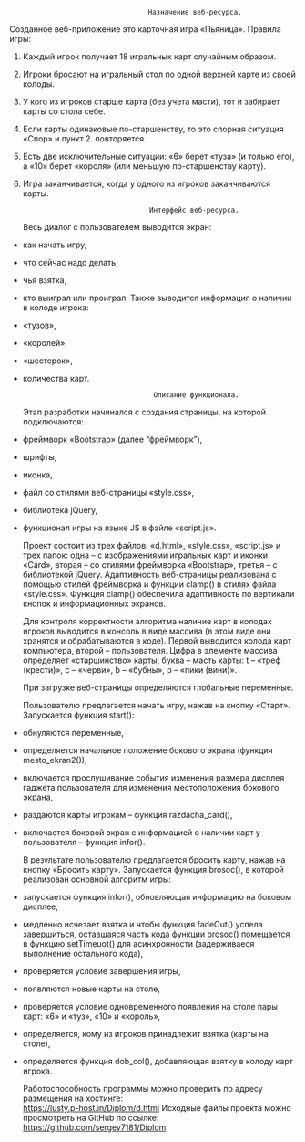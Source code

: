 
     
                                      Назначение веб-ресурса.
     
   Созданное веб-приложение это карточная игра «Пьяница». Правила игры:
1. Каждый игрок получает 18 игральных карт случайным образом.
2. Игроки бросают на игральный стол по одной верхней карте из своей колоды.
3. У кого из игроков старше карта (без учета масти), тот и забирает карты со стола себе.
4. Если карты одинаковые по-старшенству, то это спорная ситуация «Спор» и пункт 2. повторяется.
5. Есть две исключительные ситуации: «6» берет «туза» (и только его), а «10» берет «короля» (или меньшую по-старшенству карту).
6. Игра заканчивается, когда у одного из игроков заканчиваются карты.

                                      Интерфейс веб-ресурса.
     
     Весь диалог с пользователем выводится экран: 
- как начать игру, 
- что сейчас надо делать,
- чья взятка,
- кто выиграл или проиграл.
	Также выводится информация о наличии в колоде игрока:
- «тузов»,
- «королей»,
- «шестерок»,
- количества карт.

 
                                      Описание функционала.
     
     Этап разработки начинался с создания страницы, на которой  подключаются:  
- фреймворк «Bootstrap» (далее “фреймворк”),
- шрифты,
- иконка,
- файл со стилями веб-страницы «style.css»,
- библиотека jQuery,
- функционал игры на языке JS в файле «script.js».    
     
     Проект состоит из трех файлов:  «d.html»,  «style.css»,  «script.js»  и трех папок:
одна – с изображениями игральных карт и иконки «Card»,
вторая – со стилями фреймворка «Bootstrap», третья – с библиотекой jQuery.
Адаптивность веб-страницы реализована с помощью стилей фреймворка и функции clamp() в стилях файла «style.css».
Функция clamp() обеспечила адаптивность по вертикали кнопок и информационных экранов.


     Для контроля корректности алгоритма наличие карт в колодах игроков выводится в консоль в виде массива
(в этом виде они хранятся и обрабатываются в коде).
Первой выводится колода карт компьютера, второй – пользователя.  Цифра в элементе массива определяет «старшинство» карты, 
буква – масть карты:  t – «треф (крести)», c – «черви», b – «бубны», p – «пики (вини)».

     При загрузке веб-страницы определяются глобальные переменные.
    
     Пользователю предлагается начать игру, нажав на кнопку «Старт». Запускается функция start():
- обнуляются переменные,
- определяется начальное положение бокового экрана (функция mesto_ekran2()),
- включается прослушивание события изменения размера дисплея гаджета пользователя для изменения местоположения бокового экрана,
- раздаются карты игрокам – функция razdacha_card(),
- включается боковой экран с информацией о наличии карт у пользователя –  функция infor().

     В результате пользователю предлагается бросить карту, нажав на кнопку «Бросить карту». 
Запускается функция brosoc(), в которой реализован основной алгоритм игры:
- запускается функция infor(), обновляющая информацию на боковом дисплее,
- медленно исчезает взятка и чтобы функция fadeOut() успела завершиться, оставшаяся часть кода функции brosoc() помещается
  в функцию setTimeuot() для асинхронности (задерживаеся выполнение остального кода),     
- проверяется условие завершения игры,
- появляются новые карты на столе,
- проверяется условие одновременного появления на столе пары карт: «6» и «туз», «10» и «король»,
- определяется, кому из игроков принадлежит взятка (карты на столе),
- определяется функция dob_col(), добавляющая взятку в колоду карт игрока.

     Работоспособность программы можно проверить по адресу размещения на хостинге:  
https://lusty.p-host.in/Diplom/d.html
     Исходные файлы проекта можно просмотреть на GitHub по ссылке:
https://github.com/sergey7181/Diplom
